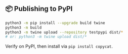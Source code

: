 ## 📦 Publishing to PyPI

```bash
python3 -m pip install --upgrade build twine
python3 -m build
python3 -m twine upload --repository testpypi dist/*
# or: python3 -m twine upload dist/*
```

Verify on PyPI, then install via `pip install copycat`.